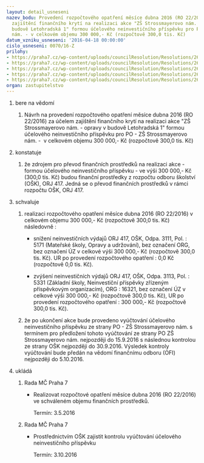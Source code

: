 ```yaml
---
layout: detail_usneseni
nazev_bodu: Provedení rozpočtového opatření měsíce dubna 2016 (RO 22/2016) za účelem
  zajištění finančního krytí na realizaci akce "ZŠ Strossmayerovo nám. - opravy v
  budově Letohradská 1" formou účelového neinvestičního příspěvku pro PO - ZŠ Strossmayerovo
  nám. - v celkovém objemu 300 000,- Kč (rozpočtově 300,0 tis. Kč)
datum_vzniku_usneseni: '2016-04-18 00:00:00'
cislo_usneseni: 0070/16-Z
prilohy:
- https://praha7.cz/wp-content/uploads/councilResolution/Resolutions/26890/export/Duvodovazprava~46718.docx
- https://praha7.cz/wp-content/uploads/councilResolution/Resolutions/26890/export/Prilohac_2_IS_OSK_Pozadaveknarozpoctoveopatreni~46717.pdf
- https://praha7.cz/wp-content/uploads/councilResolution/Resolutions/26890/export/Prilohac_3_Zadost_ZS_Strossmayerovonamesti~46716.pdf
- https://praha7.cz/wp-content/uploads/councilResolution/Resolutions/26890/export/UsneseniRMCPraha7c_0323_16_R~46715.pdf
- https://praha7.cz/wp-content/uploads/councilResolution/Resolutions/26890/export/export~48753.pdf
organ: zastupitelstvo
---
```

<OL class=urzList_view id=urzList>
<LI class=urzClass1><SPAN name="1">bere na vědomí</SPAN> 
<OL class=urzOlClass>
<LI class=urzClass2 style="TEXT-ALIGN: left"><SPAN>
<P>Návrh na provedení rozpočtového opatření měsíce dubna 2016 (RO 22/2016) za účelem zajištění finančního krytí na realizaci akce "ZŠ Strossmayerovo nám. - opravy v budově Letohradská 1" formou účelového neinvestičního příspěvku pro&nbsp;PO - ZŠ Strossmayerovo nám. - &nbsp;v celkovém objemu 300 000,- Kč (rozpočtově 300,0 tis. Kč)</P></SPAN></LI></OL></LI>
<LI class=urzClass1><SPAN name="6">konstatuje</SPAN> 
<OL class=urzOlClass>
<LI class=urzClass2 style="TEXT-ALIGN: left"><SPAN>
<P>že zdrojem pro převod finančních prostředků na realizaci akce - formou účelového&nbsp;neinvestičního příspěvku -&nbsp;ve výši 300 000,- Kč (300,0 tis. Kč) budou finanční prostředky z rozpočtu odboru školství (OŠK), ORJ 417. Jedná se o převod finančních prostředků v rámci rozpočtu OŠK, ORJ 417.</P></SPAN></LI></OL></LI>
<LI class=urzClass1><SPAN name="24">schvaluje</SPAN> 
<OL class=urzOlClass>
<LI class=urzClass2 style="TEXT-ALIGN: left"><SPAN>
<P>realizaci&nbsp;rozpočtového opatření měsíce dubna 2016 (RO 22/2016) v celkovém objemu 300 000,- Kč (rozpočtově 300,0 tis. Kč) následovně :&nbsp;</P></SPAN>
<UL class=urzUlClass>
<LI class=urzClass3 style="TEXT-ALIGN: left"><SPAN>
<P>snížení neinvestičních výdajů ORJ 417, OŠK, Odpa. 3111, Pol. : 5171 (Mateřské školy, Opravy a udržování), bez označení ORG, bez označení ÚZ v celkové výši 300 000,- Kč (rozpočtově 300,0 tis. Kč). UR po provedení rozpočtového opatření : 0,0 Kč (rozpočtově 0,0 tis. Kč).</P></SPAN></LI>
<LI class=urzClass3 style="TEXT-ALIGN: left"><SPAN>
<P>zvýšení neinvestičních výdajů ORJ 417, OŠK, Odpa. 3113, Pol. : 5331 (Základní školy, Neinvestiční příspěvky zřízeným příspěvkovým organizacím), ORG : 16321, bez označení ÚZ v celkové výši 300 000,- Kč (rozpočtově 300,0 tis. Kč), UR po provedení rozpočtového opatření : 300 000,- Kč (rozpočtově 300,0 tis. Kč).</P></SPAN></LI></UL></LI>
<LI class=urzClass2 style="TEXT-ALIGN: left"><SPAN>
<P>že po ukončení akce bude provedeno vyúčtování účelového neinvestičního příspěvku ze strany PO - ZŠ Strossmayerovo nám. s termínem pro předložení tohoto vyúčtování ze strany PO ZŠ Strossmayerovo nám. nejpozději do 15.9.2016 s následnou kontrolou ze strany OŠK nejpozději do 30.9.2016. Výsledek kontroly vyúčtování bude předán na vědomí finančnímu odboru (OFI) nejpozději do 5.10.2016.</P></SPAN></LI></OL></LI>
<LI class=urzClass1 id=urzUkoly><SPAN name="1">ukládá</SPAN>
<OL class=urzOlClass>
<LI class=urzClass2><SPAN>
<P>Rada MČ Praha 7</P></SPAN>
<UL class=urzUlClass>
<LI class=urzClass3><SPAN>
<P>Realizovat rozpočtové opatření měsíce dubna 2016 (RO 22/2016) ve schváleném objemu finančních prostředků.</P></SPAN><SPAN class=urzUkolTermin>Termín:&nbsp;3.5.2016</SPAN></LI></UL></LI>
<LI class=urzClass2><SPAN>
<P>Rada MČ Praha 7</P></SPAN>
<UL class=urzUlClass>
<LI class=urzClass3><SPAN>
<P>Prostřednictvím OŠK zajistit kontrolu vyúčtování účelového neinvestičního příspěvku</P></SPAN><SPAN class=urzUkolTermin>Termín:&nbsp;3.10.2016</SPAN></LI></UL></LI></OL></LI></OL>